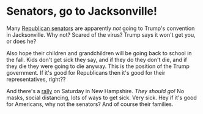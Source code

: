 # Senators, go to Jacksonville!
Many <a href="https://www.cbsnews.com/news/republican-national-convention-rnc-coronavirus-gop-senators-jacksonville/">Republican senators</a> are apparently <i>not</i> going to Trump's convention in Jacksonville. Why not? Scared of the virus? Trump says it won't get you, or does he? 

Also hope their children and grandchildren will be going back to school in the fall. Kids don't get sick they say, and if they do they don't die, and if they die they were going to die anyway. This is the position of the Trump government. If it's good for Republicans then it's good for their representatives, right??

And there's a <a href="https://www.nbcboston.com/news/politics/decision-2020/trump-to-hold-outdoor-rally-in-portsmouth-nh-this-week/2154220/">rally</a> on Saturday in New Hampshire. <i>They should  go! </i>No masks, social distancing, lots of ways to get sick. Very sick. Hey if it's good for Americans, why not the senators? And of course their families. 

